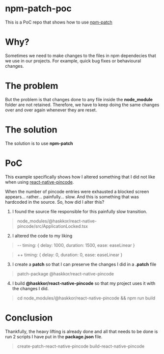 # npm-patch-poc

This is a PoC repo that shows how to use [npm-patch](https://www.npmjs.com/package/patch-package)

# Why?

Sometimes we need to make changes to the files in npm dependecies that we use in our projects. For example, quick bug fixes or behavioural changes.

# The problem

But the problem is that changes done to any file inside the **node_module** folder are not retained. Therefore, we have to keep doing the same changes over and over again whenever they are reset.

# The solution

The solution is to use **npm-patch**

# PoC

This example specifically shows how I altered something that I did not like when using [react-native-pincode](https://github.com/jarden-digital/react-native-pincode).

When the number of pincode entries were exhausted a blocked screen appears... rather... painfully... slow. And this is something that was hardcoded in the source. So, how did I alter this?

1.  I found the source file responsible for this painfully slow transition.

> node_modules/@haskkor/react-native-pincode/src/ApplicationLocked.tsx

2.  I altered the code to my liking

> -- timing: { delay: 1000, duration: 1500, ease: easeLinear }

> ++ timing: { delay: 0, duration: 0, ease: easeLinear }

3. I create a **patch** so that I can preserve the changes I did in a **.patch** file

> patch-package @haskkor/react-native-pincode

4. I build **@haskkor/react-native-pincode** so that my project uses it with the changes I did.

> cd node_modules/@haskkor/react-native-pincode && npm run build

# Conclusion

Thankfully, the heavy lifting is already done and all that needs to be done is run 2 scripts I have put in the **package.json** file.

> create-patch-react-native-pincode
> build-react-native-pincode
